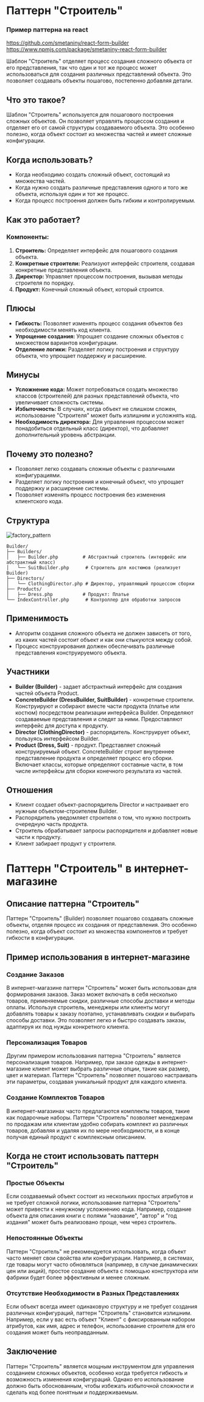 # Паттерн "Строитель"

### Пример паттерна на react
https://github.com/smetaniny/react-form-builder <br />
https://www.npmjs.com/package/smetaniny-react-form-builder

Шаблон "Строитель" отделяет процесс создания сложного объекта от его представления, так что один и тот же процесс может
использоваться для создания различных представлений объекта. Это позволяет создавать объекты пошагово, постепенно
добавляя детали.

## Что это такое?

Шаблон "Строитель" используется для пошагового построения сложных объектов. Он позволяет управлять процессом создания и
отделяет его от самой структуры создаваемого объекта. Это особенно полезно, когда объект состоит из множества частей и
имеет сложные конфигурации.

## Когда использовать?

- Когда необходимо создать сложный объект, состоящий из множества частей.
- Когда нужно создать различные представления одного и того же объекта, используя один и тот же процесс.
- Когда процесс построения должен быть гибким и контролируемым.

## Как это работает?

### Компоненты:

1. **Строитель:** Определяет интерфейс для пошагового создания объекта.
2. **Конкретные строители:** Реализуют интерфейс строителя, создавая конкретные представления объекта.
3. **Директор:** Управляет процессом построения, вызывая методы строителя по порядку.
4. **Продукт:** Конечный сложный объект, который строится.

## Плюсы

- **Гибкость:** Позволяет изменять процесс создания объектов без необходимости менять код клиента.
- **Упрощение создания:** Упрощает создание сложных объектов с множеством вариантов конфигурации.
- **Отделение логики:** Разделяет логику построения и структуру объекта, что упрощает поддержку и расширение.

## Минусы

- **Усложнение кода:** Может потребоваться создать множество классов (строителей) для разных представлений объекта, что
  увеличивает сложность системы.
- **Избыточность:** В случаях, когда объект не слишком сложен, использование "Строителя" может быть излишним и усложнять
  код.
- **Необходимость директора:** Для управления процессом может понадобиться отдельный класс (директор), что добавляет
  дополнительный уровень абстракции.

## Почему это полезно?

- Позволяет легко создавать сложные объекты с различными конфигурациями.
- Разделяет логику построения и конечный объект, что упрощает поддержку и расширение системы.
- Позволяет изменять процесс построения без изменения клиентского кода.

## Структура

![factory_pattern](uml.png)

```
Builder/
├── Builders/
│   ├── Builder.php         # Абстрактный строитель (интерфейс или абстрактный класс)
│   └── SuitBuilder.php      # Строитель для костюмов (реализует Builder)
├── Directors/
│   └── ClothingDirector.php # Директор, управляющий процессом сборки
├── Products/
│   ├── Dress.php           # Продукт: Платье
└── IndexController.php      # Контроллер для обработки запросов 
```

## Применимость

- Алгоритм создания сложного объекта не должен зависеть от того, из каких частей состоит объект и как они стыкуются
  между собой.
- Процесс конструирования должен обеспечивать различные представления конструируемого объекта.

## Участники

- **Builder (Builder)** - задает абстрактный интерфейс для создания частей объекта Product.
- **ConcreteBuilder (DressBuilder, SuitBuilder)** - конкретные строители. Конструируют и собирают вместе части
  продукта (платье или костюм) посредством реализации интерфейса Builder. Определяют создаваемые представления и следят
  за ними. Предоставляют интерфейс для доступа к продукту.
- **Director (ClothingDirector)** - распорядитель. Конструирует объект, пользуясь интерфейсом Builder.
- **Product (Dress, Suit)** - продукт. Представляет сложный конструируемый объект. ConcreteBuilder строит внутреннее
  представление продукта и определяет процесс его сборки. Включает классы, которые определяют составные части, в том
  числе интерфейсы для сборки конечного результата из частей.

## Отношения

- Клиент создает объект-распорядитель Director и настраивает его нужным объектом-строителем Builder.
- Распорядитель уведомляет строителя о том, что нужно построить очередную часть продукта.
- Строитель обрабатывает запросы распорядителя и добавляет новые части к продукту.
- Клиент забирает продукт у строителя.

# Паттерн "Строитель" в интернет-магазине

## Описание паттерна "Строитель"

Паттерн "Строитель" (Builder) позволяет пошагово создавать сложные объекты, отделяя процесс их создания от
представления. Это особенно полезно, когда объект состоит из множества компонентов и требует гибкости в конфигурации.

## Пример использования в интернет-магазине

### Создание Заказов

В интернет-магазине паттерн "Строитель" может быть использован для формирования заказов. Заказ может включать в себя
несколько товаров, применяемые скидки, различные способы доставки и методы оплаты. Используя строитель, менеджеры или
клиенты могут добавлять товары к заказу поэтапно, устанавливать скидки и выбирать способы доставки. Это позволяет легко
и быстро создавать заказы, адаптируя их под нужды конкретного клиента.

### Персонализация Товаров

Другим примером использования паттерна "Строитель" является персонализация товаров. Например, при заказе одежды в
интернет-магазине клиент может выбрать различные опции, такие как размер, цвет и материал. Паттерн "Строитель" позволяет
пошагово настраивать эти параметры, создавая уникальный продукт для каждого клиента.

### Создание Комплектов Товаров

В интернет-магазинах часто предлагаются комплекты товаров, такие как подарочные наборы. Паттерн "Строитель" позволяет
менеджерам по продажам или клиентам удобно собирать комплект из различных товаров, добавляя и удаляя их по мере
необходимости, и в конце получая единый продукт с комплексным описанием.

## Когда не стоит использовать паттерн "Строитель"

### Простые Объекты

Если создаваемый объект состоит из нескольких простых атрибутов и не требует сложной логики, использование паттерна
"Строитель" может привести к ненужному усложнению кода. Например, создание объекта для описания книги с полями
"название", "автор" и "год издания" может быть реализовано проще, чем через строитель.

### Непостоянные Объекты

Паттерн "Строитель" не рекомендуется использовать, когда объект часто меняет свои свойства или конфигурации. Например, в
системах, где товары могут часто обновляться (например, в случае динамических цен или акций), простое создание объекта с
помощью конструктора или фабрики будет более эффективным и менее сложным.

### Отсутствие Необходимости в Разных Представлениях

Если объект всегда имеет одинаковую структуру и не требует создания различных конфигураций, паттерн "Строитель"
становится излишним. Например, если у вас есть объект "Клиент" с фиксированным набором атрибутов, как имя, адрес и
телефон, использование строителя для его создания может быть неоправданным.

## Заключение

Паттерн "Строитель" является мощным инструментом для управления созданием сложных объектов, особенно когда требуется
гибкость и возможность изменения конфигураций. Однако его использование должно быть обоснованным, чтобы избежать
избыточной сложности и сделать код более понятным и поддерживаемым.



